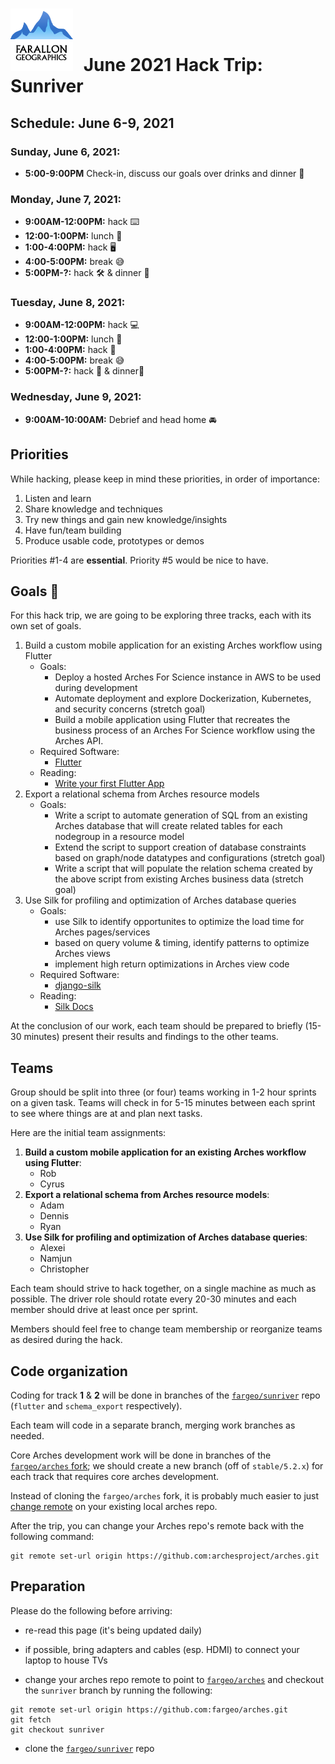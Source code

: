 # <img src="img/fargeo.png" style="width: 100px; margin-right:10px;"/> June 2021 Hack Trip: Sunriver

## Schedule: June 6-9, 2021

### Sunday, June 6, 2021:
- **5:00-9:00PM** Check-in, discuss our goals over drinks and dinner 🍺

### Monday, June 7, 2021:
- **9:00AM-12:00PM:** hack ⌨️
- **12:00-1:00PM:** lunch 🍴
- **1:00-4:00PM:** hack 🖥
- **4:00-5:00PM:** break 😅
- **5:00PM-?:** hack 🛠 & dinner 🍴

### Tuesday, June 8, 2021:
- **9:00AM-12:00PM:** hack 💻
- **12:00-1:00PM:** lunch 🍴
- **1:00-4:00PM:** hack 📱
- **4:00-5:00PM:** break 😅
- **5:00PM-?:** hack 🤘 & dinner🍴

### Wednesday, June 9, 2021:
- **9:00AM-10:00AM:** Debrief and head home 🚘

## Priorities

While hacking, please keep in mind these priorities, in order of importance:

1. Listen and learn
2. Share knowledge and techniques
3. Try new things and gain new knowledge/insights
4. Have fun/team building
5. Produce usable code, prototypes or demos

Priorities #1-4 are **essential**.  Priority #5 would be nice to have.

## Goals 💯

For this hack trip, we are going to be exploring three tracks, each with its own set of goals.
1. Build a custom mobile application for an existing Arches workflow using Flutter
    - Goals:
        - Deploy a hosted Arches For Science instance in AWS to be used during development
        - Automate deployment and explore Dockerization, Kubernetes, and security concerns (stretch goal)
        - Build a mobile application using Flutter that recreates the business process of an Arches For Science workflow using the Arches API.
    - Required Software:
        - [Flutter](https://flutter.dev/docs/get-started/install)
    - Reading:
        - [Write your first Flutter App](https://flutter.dev/docs/get-started/codelab)
2. Export a relational schema from Arches resource models
    - Goals:
        - Write a script to automate generation of SQL from an existing Arches database that will create related tables for each nodegroup in a resource model
        - Extend the script to support creation of database constraints based on graph/node datatypes and configurations (stretch goal)
        - Write a script that will populate the relation schema created by the above script from existing Arches business data (stretch goal)
3. Use Silk for profiling and optimization of Arches database queries
    - Goals:
        - use Silk to identify opportunites to optimize the load time for Arches pages/services
        - based on query volume & timing, identify patterns to optimize Arches views
        - implement high return optimizations in Arches view code
    - Required Software:
        - [django-silk](https://github.com/jazzband/django-silk)
    - Reading:
        - [Silk Docs](https://silk.readthedocs.io/en/latest/)

At the conclusion of our work, each team should be prepared to briefly (15-30 minutes) present their results and findings to the other teams.

## Teams

Group should be split into three (or four) teams working in 1-2 hour sprints on a given task. Teams will check in for 5-15 minutes between each sprint to see where things are at and plan next tasks.

Here are the initial team assignments:

1. **Build a custom mobile application for an existing Arches workflow using Flutter**:
    - Rob
    - Cyrus
2. **Export a relational schema from Arches resource models**:
    - Adam
    - Dennis
    - Ryan
3. **Use Silk for profiling and optimization of Arches database queries**:
    - Alexei
    - Namjun
    - Christopher

Each team should strive to hack together, on a single machine as much as possible.  The driver role should rotate every 20-30 minutes and each member should drive at least once per sprint.

Members should feel free to change team membership or reorganize teams as desired during the hack.

## Code organization

Coding for track **1** & **2** will be done in branches of the [`fargeo/sunriver`](https://github.com/fargeo/sunriver) repo (`flutter` and `schema_export` respectively).

Each team will code in a separate branch, merging work branches as needed.

Core Arches development work will be done in branches of the [`fargeo/arches` fork](https://github.com/fargeo/arches); we should create a new branch (off of `stable/5.2.x`) for each track that requires core arches development.

Instead of cloning the `fargeo/arches` fork, it is probably much easier to just [change remote](#preparation) on your existing local arches repo.

After the trip, you can change your Arches repo's remote back with the following command:
```
git remote set-url origin https://github.com:archesproject/arches.git
```

## Preparation

Please do the following before arriving:

- re-read this page (it's being updated daily)
- if possible, bring adapters and cables (esp. HDMI) to connect your laptop to house TVs

- change your arches repo remote to point to [`fargeo/arches`](https://github.com/fargeo/arches) and checkout the `sunriver` branch by running the following:
```
git remote set-url origin https://github.com:fargeo/arches.git
git fetch
git checkout sunriver
```

- clone the [`fargeo/sunriver`](https://github.com/fargeo/sunriver) repo
